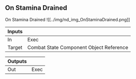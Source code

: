 ## On Stamina Drained
On Stamina Drained
![[../img/nd_img_OnStaminaDrained.png]]

|Inputs||
|--|--|
| In | Exec |
| Target | Combat State Component Object Reference |

|Outputs||
|--|--|
| Out | Exec |
